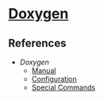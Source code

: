 # [Doxygen](http://doxygen.org/)

## References

+ *Doxygen*
    + [Manual](http://doxygen.org/manual/)
    + [Configuration](http://doxygen.org/manual/config.html)
    + [Special Commands](http://doxygen.org/manual/commands.html)
